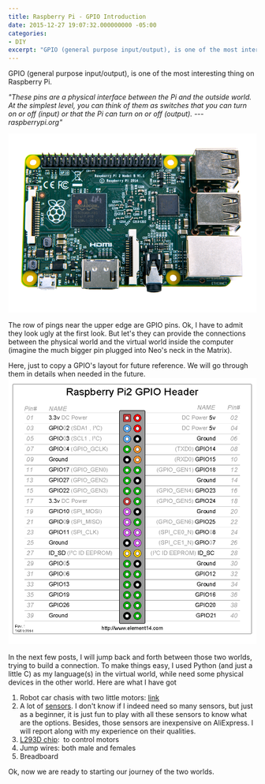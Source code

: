 ```yaml
---
title: Raspberry Pi - GPIO Introduction
date: 2015-12-27 19:07:32.000000000 -05:00
categories:
- DIY
excerpt: "GPIO (general purpose input/output), is one of the most interesting thing on Raspberry Pi."
---
```

GPIO (general purpose input/output), is one of the most interesting thing on Raspberry Pi.

_"These pins are a physical interface between the Pi and the outside world. At the simplest level, you can think of them as switches that you can turn on or off (input) or that the Pi can turn on or off (output). --- raspberrypi.org"_

![alt text](/assets/images/2015/12/iot-rpi2-board_invariantculture_default.png)

The row of pings near the upper edge are GPIO pins. Ok, I have to admit they look ugly at the first look. But let's they can provide the connections between the physical world and the virtual world inside the computer (imagine the much bigger pin plugged into Neo's neck in the Matrix).

Here, just to copy a GPIO's layout for future reference. We will go through them in details when needed in the future.
![alt text](/assets/images/2015/12/gpio_pi2.png)

In the next few posts, I will jump back and forth between those two worlds, trying to build a connection.
To make things easy, I used Python (and just a little C) as my language(s) in the virtual world, while need some physical devices in the other world. Here are what I have got

1. Robot car chasis with two little motors: [link](http://www.amazon.com/Motor-Chassis-Classis-Wheels-Battery/dp/B00J0NI6DQ)
2. A lot of [sensors](http://www.aliexpress.com/item/16pcs-lot-Raspberry-pi-2-the-sensor-module-package-16-kinds-of-sensor-Free-shipping/32347143527.html). I don't know if I indeed need so many sensors, but just as a beginner, it is just fun to play with all these sensors to know what are the options. Besides, those sensors are inexpensive on AliExpress. I will report along with my experience on their qualities.
3. [L293D chip](http://www.aliexpress.com/item/5PCS-L293-L293D-DIP-16-Driver-IC/32410417971.html):  to control motors
4. Jump wires: both male and females
5. Breadboard

Ok, now we are ready to starting our journey of the two worlds.
